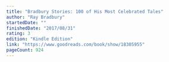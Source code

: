 ```yaml
---
title: "Bradbury Stories: 100 of His Most Celebrated Tales"
author: "Ray Bradbury"
startedDate: ""
finishedDate: "2017/08/31"
rating: 3
edition: "Kindle Edition"
link: "https://www.goodreads.com/book/show/18305955"
pageCount: 924
---
```



